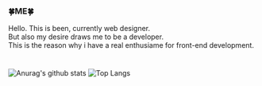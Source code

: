 <h3>🍀ME🍀</h3>
Hello. This is been, currently web designer. <br>
But also my desire draws me to be a developer. <br>
This is the reason why i have a real enthusiame for front-end development.

#

![Anurag's github stats](https://github-readme-stats.vercel.app/api?username=6810779s&show_icons=true&theme=graywhite)
![Top Langs](https://github-readme-stats.vercel.app/api/top-langs/?username=6810779s&layout=compact&theme=graywhite)


